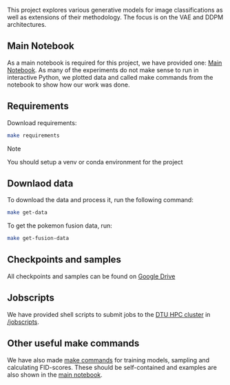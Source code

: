 This project explores various generative models for image classifications as well as extensions of their methodology. The focus is on the VAE and DDPM architectures.
## Main Notebook
As a main notebook is required for this project, we have provided one: [Main Notebook](https://github.com/Maplewarrior/42186_final_project/blob/main/main_notebook.ipynb). As many of the experiments do not make sense to run in interactive Python, we plotted data and called make commands from the notebook to show how our work was done.

## Requirements
Download requirements:
```bash
make requirements
```

> [!NOTE]  
> You should setup a venv or conda environment for the project

## Downlaod data
To download the data and process it, run the following command:
```bash
make get-data
```
To get the pokemon fusion data, run:
```bash
make get-fusion-data
```

## Checkpoints and samples
All checkpoints and samples can be found on [Google Drive](https://drive.google.com/drive/folders/1QnYuUFRPSfrjByx6hi0V6Qb1WgcFPwsB?usp=drive_link)

## Jobscripts 
We have provided shell scripts to submit jobs to the [DTU HPC cluster](https://www.hpc.dtu.dk/) in [/jobscripts](https://github.com/Maplewarrior/42186_final_project/tree/main/jobscript).

## Other useful make commands
We have also made [make commands](https://github.com/Maplewarrior/42186_final_project/blob/main/Makefile) for training models, sampling and calculating FID-scores. These should be self-contained and examples are also shown in the [main notebook](https://github.com/Maplewarrior/42186_final_project/blob/main/main_notebook.ipynb).
